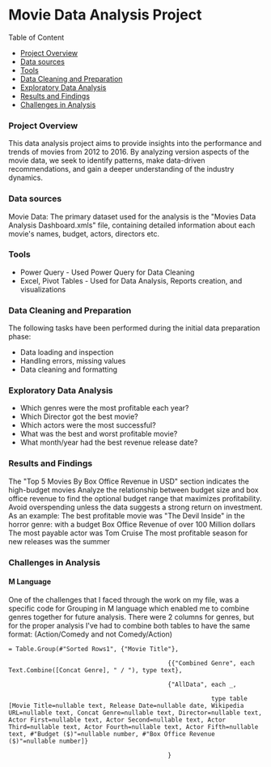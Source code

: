# Movie Data Analysis Project
Table of Content
 - [Project Overview](#project-overview)
 - [Data sources](#data-sources)
 - [Tools](#data)
 - [Data Cleaning and Preparation](#data-cleaning-and-preparation)
 - [Exploratory Data Analysis](#exploratory-data-analysis)
 - [Results and Findings](#results-and-findings)
 - [Challenges in Analysis](#challenges-in-analysis)

### Project Overview
This data analysis project aims to provide insights into the performance and trends of movies from 2012 to 2016.
By analyzing version aspects of the movie data, we seek to identify patterns, make data-driven recommendations, and gain a deeper understanding of the industry dynamics.

### Data sources
Movie Data: The primary dataset used for the analysis is the "Movies Data Analysis Dashboard.xmls" file, containing detailed information about each movie's names, budget, actors, directors etc.

### Tools
 - Power Query - Used Power Query for Data Cleaning
 - Excel, Pivot Tables - Used for Data Analysis, Reports creation, and visualizations

### Data Cleaning and Preparation
The following tasks have been performed during the initial data preparation phase:
 - Data loading and inspection
 - Handling errors, missing values
 - Data cleaning and formatting

### Exploratory Data Analysis
- Which genres were the most profitable each year?
- Which Director got the best movie?
- Which actors were the most successful?
- What was the best and worst profitable movie?
- What month/year had the best revenue release date?

### Results and Findings
The "Top 5 Movies By Box Office Revenue in USD" section indicates the high-budget movies
Analyze the relationship between budget size and box office revenue to find the optional budget range that maximizes profitability. 
Avoid overspending unless the data suggests a strong return on investment.
As an example:
The best profitable movie was "The Devil Inside" in the horror genre: with a budget Box Office Revenue of over 100 Million dollars
The most payable actor was Tom Cruise
The most profitable season for new releases was the summer

### Challenges in Analysis
#### M Language
One of the challenges that I faced through  the work on my file, was a specific code for Grouping in M language which enabled me to combine genres together for future analysis.
There were 2 columns for genres, but for the proper analysis I've had to combine both tables to have the same format: (Action/Comedy and not Comedy/Action)

```
= Table.Group(#"Sorted Rows1", {"Movie Title"}, 

                                            {{"Combined Genre", each Text.Combine([Concat Genre], " / "), type text},

                                            {"AllData", each _, 

                                                        type table [Movie Title=nullable text, Release Date=nullable date, Wikipedia URL=nullable text, Concat Genre=nullable text, Director=nullable text, Actor First=nullable text, Actor Second=nullable text, Actor Third=nullable text, Actor Fourth=nullable text, Actor Fifth=nullable text, #"Budget ($)"=nullable number, #"Box Office Revenue ($)"=nullable number]}

                                            }

```
